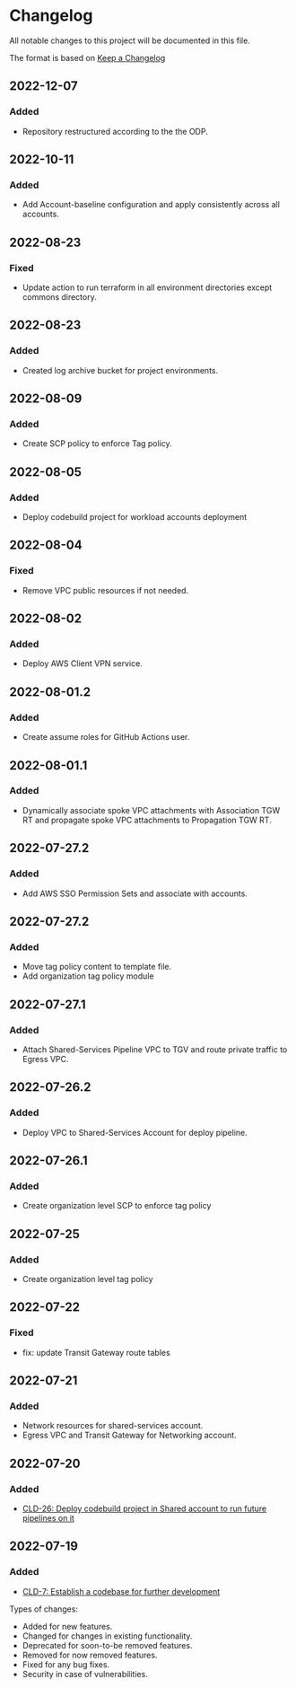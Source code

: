 # Changelog
All notable changes to this project will be documented in this file.

The format is based on [Keep a Changelog](https://keepachangelog.com/en/1.0.0/)

## 2022-12-07
### Added
- Repository restructured according to the the ODP.

## 2022-10-11
### Added
 - Add Account-baseline configuration and apply consistently across all accounts.

## 2022-08-23
### Fixed
- Update action to run terraform in all environment directories except commons directory.

## 2022-08-23
### Added
- Created log archive bucket for project environments.

## 2022-08-09
### Added
- Create SCP policy to enforce Tag policy.

## 2022-08-05
### Added
- Deploy codebuild project for workload accounts deployment

## 2022-08-04
### Fixed
- Remove VPC public resources if not needed.

## 2022-08-02
### Added
- Deploy AWS Client VPN service.

## 2022-08-01.2
### Added
- Create assume roles for GitHub Actions user.

## 2022-08-01.1
### Added
- Dynamically associate spoke VPC attachments with Association TGW RT and propagate spoke VPC attachments to Propagation TGW RT.

## 2022-07-27.2
### Added
- Add AWS SSO Permission Sets and associate with accounts.

## 2022-07-27.2
### Added
- Move tag policy content to template file.
- Add organization tag policy module

## 2022-07-27.1
### Added
- Attach Shared-Services Pipeline VPC to TGV and route private traffic to Egress VPC.

## 2022-07-26.2
### Added
- Deploy VPC to Shared-Services Account for deploy pipeline.

## 2022-07-26.1
### Added
- Create organization level SCP to enforce tag policy

## 2022-07-25
### Added
- Create organization level tag policy

## 2022-07-22
### Fixed
- fix: update Transit Gateway route tables

## 2022-07-21
### Added
- Network resources for shared-services account.
- Egress VPC and Transit Gateway for Networking account.

## 2022-07-20
### Added
- [CLD-26: Deploy codebuild project in Shared account to run future pipelines on it](https://org.atlassian.net/browse/CLD-26)

## 2022-07-19
### Added
- [CLD-7: Establish a codebase for further development](https://org.atlassian.net/browse/CLD-7)


Types of changes:
- Added for new features.
- Changed for changes in existing functionality.
- Deprecated for soon-to-be removed features.
- Removed for now removed features.
- Fixed for any bug fixes.
- Security in case of vulnerabilities.
